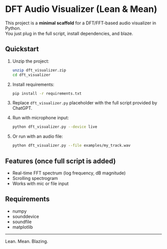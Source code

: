 # DFT Audio Visualizer (Lean & Mean)

This project is a **minimal scaffold** for a DFT/FFT-based audio visualizer in Python.  
You just plug in the full script, install dependencies, and blaze.

## Quickstart

1. Unzip the project:
   ```bash
   unzip dft_visualizer.zip
   cd dft_visualizer
   ```

2. Install requirements:
   ```bash
   pip install -r requirements.txt
   ```

3. Replace `dft_visualizer.py` placeholder with the full script provided by ChatGPT.

4. Run with microphone input:
   ```bash
   python dft_visualizer.py --device live
   ```

5. Or run with an audio file:
   ```bash
   python dft_visualizer.py --file examples/my_track.wav
   ```

## Features (once full script is added)
- Real-time FFT spectrum (log frequency, dB magnitude)
- Scrolling spectrogram
- Works with mic or file input

## Requirements
- numpy
- sounddevice
- soundfile
- matplotlib

---
Lean. Mean. Blazing.
